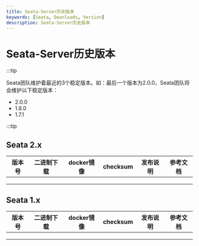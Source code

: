 ```yaml
---
title: Seata-Server历史版本
keywords: [Seata, Downloads, Version]
description: Seata-Server历史版本
---
```



# Seata-Server历史版本

:::tip

Seata团队维护着最近的3个稳定版本。如：最后一个版本为2.0.0，Seata团队将会维护以下稳定版本：

- 2.0.0
- 1.8.0
- 1.7.1

:::tip

## Seata 2.x

| 版本号 | 二进制下载 | docker镜像 | checksum | 发布说明 | 参考文档 |
| ------ | ---------- | ---------- | -------- | -------- | -------- |
|        |            |            |          |          |          |
|        |            |            |          |          |          |
|        |            |            |          |          |          |

## Seata 1.x

| 版本号 | 二进制下载 | docker镜像 | checksum | 发布说明 | 参考文档 |
| ------ | ---------- | ---------- | -------- | -------- | -------- |
|        |            |            |          |          |          |
|        |            |            |          |          |          |
|        |            |            |          |          |          |
